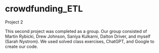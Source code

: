 # crowdfunding_ETL
Project 2

This second project was completed as a group. Our group consisted of Martin Rybicki, Drew Johnson, Saniya Kulkarni, Dalton Driver, and myself (Sarah Nystrom). 
We used solved class exercises, ChatGPT, and Google to create our code. 
